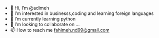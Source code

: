 - 👋 Hi, I’m @adimeh
- 👀 I’m interested in businesss,coding and learning foreign languages 
- 🌱 I’m currently learning python 
- 💞️ I’m looking to collaborate on ...
- 📫 How to reach me fahimeh.nd99@gmail.com
<!---
adimeh/adimeh is a ✨ special ✨ repository because its `README.md` (this file) appears on your GitHub profile.
You can click the Preview link to take a look at your changes.
--->
